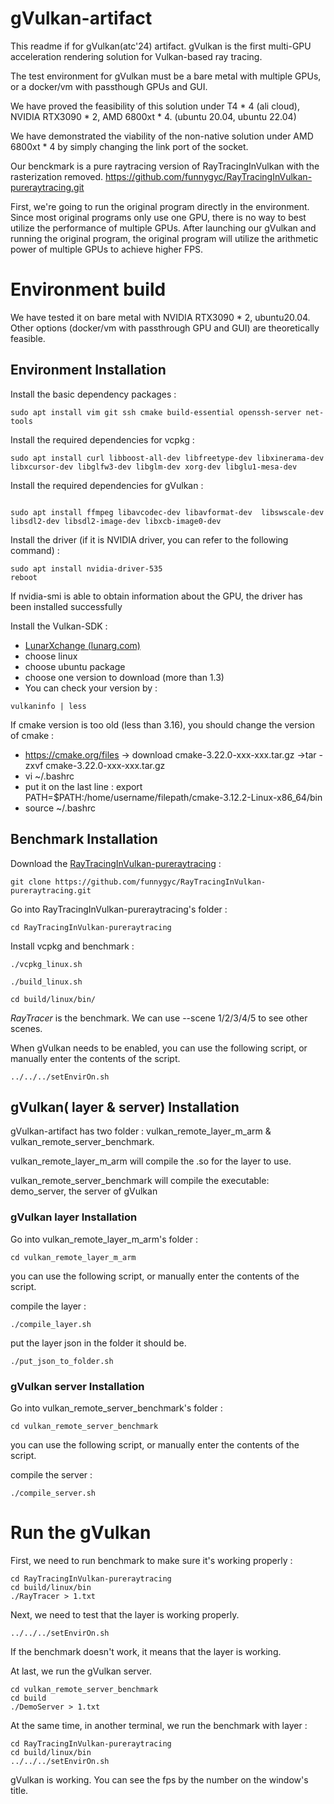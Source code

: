 # gVulkan-artifact

This readme if for gVulkan(atc'24) artifact. gVulkan is the first multi-GPU acceleration rendering solution for Vulkan-based ray tracing.

The test environment for gVulkan must be a bare metal with multiple GPUs, or a docker/vm with passthough GPUs and GUI.

We have proved the feasibility of this solution under T4 * 4 (ali cloud), NVIDIA RTX3090 * 2, AMD 6800xt * 4. (ubuntu 20.04, ubuntu 22.04)

We have demonstrated the viability of the non-native solution under AMD 6800xt * 4 by simply changing the link port of the socket.

Our benckmark is a pure raytracing version of RayTracingInVulkan with the rasterization removed. https://github.com/funnygyc/RayTracingInVulkan-pureraytracing.git

First, we're going to run the original program directly in the environment. Since most original programs only use one GPU, there is no way to best utilize the performance of multiple GPUs. After launching our gVulkan and running the original program, the original program will utilize the arithmetic power of multiple GPUs to achieve higher FPS.

# Environment build

We have tested it on bare metal with NVIDIA RTX3090 * 2, ubuntu20.04. Other options (docker/vm with passthrough GPU and GUI) are theoretically feasible.

## Environment Installation

Install the basic dependency packages :

```
sudo apt install vim git ssh cmake build-essential openssh-server net-tools
```

Install the required dependencies for vcpkg :

```
sudo apt install curl libboost-all-dev libfreetype-dev libxinerama-dev libxcursor-dev libglfw3-dev libglm-dev xorg-dev libglu1-mesa-dev
```

Install the required dependencies for gVulkan :

```

sudo apt install ffmpeg libavcodec-dev libavformat-dev  libswscale-dev libsdl2-dev libsdl2-image-dev libxcb-image0-dev
```

Install the driver (if it is NVIDIA driver, you can refer to the following command) :

```
sudo apt install nvidia-driver-535
reboot
```

If nvidia-smi is able to obtain information about the GPU, the driver has been installed successfully

Install the Vulkan-SDK :

* [LunarXchange (lunarg.com)](https://vulkan.lunarg.com/)
* choose linux
* choose ubuntu package
* choose one version to download (more than 1.3)
* You can check your version by :

```
vulkaninfo | less
```

If cmake version is too old (less than 3.16), you should change the version of cmake :

* https://cmake.org/files -> download cmake-3.22.0-xxx-xxx.tar.gz ->tar -zxvf cmake-3.22.0-xxx-xxx.tar.gz
* vi ~/.bashrc
* put it on the last line : export PATH=$PATH:/home/username/filepath/cmake-3.12.2-Linux-x86_64/bin
* source ~/.bashrc

## Benchmark Installation

Download the [RayTracingInVulkan-pureraytracing](https://github.com/funnygyc/RayTracingInVulkan-pureraytracing) : 

```
git clone https://github.com/funnygyc/RayTracingInVulkan-pureraytracing.git
```

Go into RayTracingInVulkan-pureraytracing's folder :

```
cd RayTracingInVulkan-pureraytracing
```

Install vcpkg and benchmark :

```
./vcpkg_linux.sh

./build_linux.sh

cd build/linux/bin/
```

*RayTracer* is the benchmark. We can use --scene 1/2/3/4/5 to see other scenes.

When gVulkan needs to be enabled, you can use the following script, or manually enter the contents of the script.

```
../../../setEnvirOn.sh
```

## gVulkan( layer & server) Installation

gVulkan-artifact has two folder : vulkan_remote_layer_m_arm & vulkan_remote_server_benchmark.

vulkan_remote_layer_m_arm will compile the .so for the layer to use.

vulkan_remote_server_benchmark will compile the executable: demo_server, the server of gVulkan

### gVulkan layer Installation

Go into vulkan_remote_layer_m_arm's folder : 

```
cd vulkan_remote_layer_m_arm
```

you can use the following script, or manually enter the contents of the script.

compile the layer :

```
./compile_layer.sh
```

put the layer json in the folder it should be.

```
./put_json_to_folder.sh
```

### gVulkan server Installation

Go into vulkan_remote_server_benchmark's folder :

```
cd vulkan_remote_server_benchmark
```

you can use the following script, or manually enter the contents of the script.

compile the server :

```
./compile_server.sh

```

# Run the gVulkan

First, we need to run benchmark to make sure it's working properly :

```
cd RayTracingInVulkan-pureraytracing
cd build/linux/bin
./RayTracer > 1.txt
```

Next, we need to test that the layer is working properly.

```
../../../setEnvirOn.sh
```

If the benchmark doesn't work, it means that the layer is working.

At last, we run the gVulkan server.

```
cd vulkan_remote_server_benchmark
cd build
./DemoServer > 1.txt
```

At the same time, in another terminal, we run the benchmark with layer :

```
cd RayTracingInVulkan-pureraytracing
cd build/linux/bin
../../../setEnvirOn.sh
```

gVulkan is working. You can see the fps by the number on the window's title.
